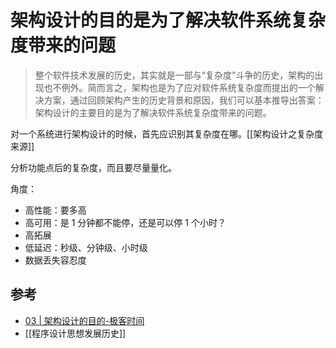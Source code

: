 # 架构设计的目的是为了解决软件系统复杂度带来的问题

> 整个软件技术发展的历史，其实就是一部与“复杂度”斗争的历史，架构的出现也不例外。简而言之，架构也是为了应对软件系统复杂度而提出的一个解决方案，通过回顾架构产生的历史背景和原因，我们可以基本推导出答案：架构设计的主要目的是为了解决软件系统复杂度带来的问题。

对一个系统进行架构设计的时候，首先应识别其复杂度在哪。[[架构设计之复杂度来源]]

分析功能点后的复杂度，而且要尽量量化。

角度：

- 高性能：要多高
- 高可用：是 1 分钟都不能停，还是可以停 1 个小时？
- 高拓展
- 低延迟：秒级、分钟级、小时级
- 数据丢失容忍度

## 参考

- [03 | 架构设计的目的-极客时间](https://time.geekbang.org/column/article/6472)
- [[程序设计思想发展历史]]
